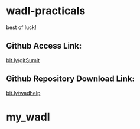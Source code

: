 # wadl-practicals
best of luck!

## Github Access Link:
  [bit.ly/gitSumit](https://bit.ly/gitSumit)

## Github Repository Download Link:
  [bit.ly/wadhelp](https://bit.ly/wadhelp)
# my_wadl
